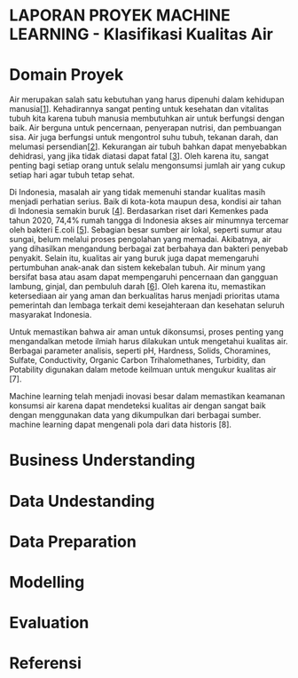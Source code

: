 # LAPORAN PROYEK MACHINE LEARNING - Klasifikasi Kualitas Air 

# Domain Proyek
Air merupakan salah satu kebutuhan yang harus dipenuhi dalam kehidupan manusia[[1](https://ojs.serambimekkah.ac.id/jurnal-biologi/article/view/1592)]. Kehadirannya sangat penting untuk kesehatan dan vitalitas tubuh kita karena tubuh manusia membutuhkan air untuk berfungsi dengan baik. Air berguna untuk pencernaan, penyerapan nutrisi, dan pembuangan sisa. Air juga berfungsi untuk mengontrol suhu tubuh, tekanan darah, dan melumasi persendian[[2](https://www.researchgate.net/publication/377303022_EDUKASI_MANFAAT_AIR_MINERAL_PADA_TUBUH_BAGI_ANAK_SEKOLAH_DASAR_SECARA_ONLINE)]. Kekurangan air tubuh bahkan dapat menyebabkan dehidrasi, yang jika tidak diatasi dapat fatal [[3](https://ijhn.ub.ac.id/index.php/ijhn/article/view/114)]. Oleh karena itu, sangat penting bagi setiap orang untuk selalu mengonsumsi jumlah air yang cukup setiap hari agar tubuh tetap sehat.

Di Indonesia, masalah air yang tidak memenuhi standar kualitas masih menjadi perhatian serius. Baik di kota-kota maupun desa, kondisi air tahan di Indonesia semakin buruk [[4](https://iopscience.iop.org/article/10.1088/1755-1315/1190/1/012041)]. Berdasarkan riset dari Kemenkes pada tahun 2020, 74,4% rumah tangga di Indonesia akses air minumnya tercemar oleh bakteri E.coli [[5](https://dataindonesia.id/kesehatan/detail/riset-744-sumber-air-minum-rumah-tangga-ri-tercemar-tinja)]. Sebagian besar sumber air lokal, seperti sumur atau sungai, belum melalui proses pengolahan yang memadai. Akibatnya, air yang dihasilkan mengandung berbagai zat berbahaya dan bakteri penyebab penyakit. Selain itu, kualitas air yang buruk juga dapat memengaruhi pertumbuhan anak-anak dan sistem kekebalan tubuh. Air minum yang bersifat basa atau asam dapat mempengaruhi pencernaan dan gangguan lambung, ginjal, dan pembuluh darah [[6](https://media.neliti.com/media/publications/100520-ID-kajian-kualitas-air-dan-penggunaan-sumur.pdf)]. Oleh karena itu, memastikan ketersediaan air yang aman dan berkualitas harus menjadi prioritas utama pemerintah dan lembaga terkait demi kesejahteraan dan kesehatan seluruh masyarakat Indonesia. 

Untuk memastikan bahwa air aman untuk dikonsumsi, proses penting yang mengandalkan metode ilmiah harus dilakukan untuk mengetahui kualitas air. Berbagai parameter analisis, seperti pH, Hardness, Solids, Choramines, Sulfate, Conductivity, Organic Carbon Trihalomethanes, Turbidity, dan Potability digunakan dalam metode keilmuan untuk mengukur kualitas air [7].

Machine learning telah menjadi inovasi besar dalam memastikan keamanan konsumsi air karena dapat mendeteksi kualitas air dengan sangat baik dengan menggunakan data yang dikumpulkan dari berbagai sumber. machine learning dapat mengenali pola dari data historis [8].



# Business Understanding
# Data Undestanding
# Data Preparation
# Modelling
# Evaluation
# Referensi
